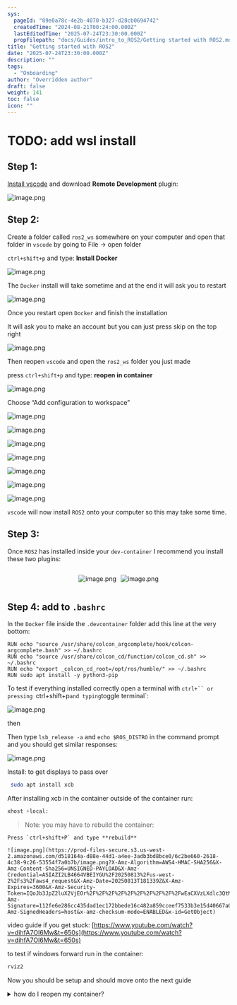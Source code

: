 ```yaml
---
sys:
  pageId: "89e0a78c-4e2b-4070-b327-d28cb0694742"
  createdTime: "2024-08-21T00:24:00.000Z"
  lastEditedTime: "2025-07-24T23:30:00.000Z"
  propFilepath: "docs/Guides/intro_to_ROS2/Getting started with ROS2.md"
title: "Getting started with ROS2"
date: "2025-07-24T23:30:00.000Z"
description: ""
tags:
  - "Onboarding"
author: "Overridden author"
draft: false
weight: 141
toc: false
icon: ""
---
```


# TODO: add wsl install

## Step 1:

[Install vscode](https://code.visualstudio.com/download) and download **Remote Development** plugin:

![image.png](https://prod-files-secure.s3.us-west-2.amazonaws.com/d518164a-d88e-44d1-a4ee-3adb3bd8bce0/efb52993-1881-4a40-b95e-6f020334f022/image.png?X-Amz-Algorithm=AWS4-HMAC-SHA256&X-Amz-Content-Sha256=UNSIGNED-PAYLOAD&X-Amz-Credential=ASIAZI2LB4665L2YUO5A%2F20250813%2Fus-west-2%2Fs3%2Faws4_request&X-Amz-Date=20250813T181333Z&X-Amz-Expires=3600&X-Amz-Security-Token=IQoJb3JpZ2luX2VjEOr%2F%2F%2F%2F%2F%2F%2F%2F%2F%2FwEaCXVzLXdlc3QtMiJGMEQCICVKGNc%2BV%2FAB6iRQgMyW26LrZPvelmYV99Q2BlcyqE6wAiBkL8JIzBTPV1kaCPZHGlplvpAtYagsEehZufSaRDfE%2Bir%2FAwgzEAAaDDYzNzQyMzE4MzgwNSIMsnhazxFfxUZuRfliKtwDjAdG20NsPme7tMjV9zVz14yNYLYBiVCbPgnayRg1ILqoVxdFoKHawdFVzSSUhBDfE05Yc5VUO8KJ4ThRql0BDdqFdmPS9QfosSM0Ldd2xzH%2BPL32HzK%2FjYTQIET%2BrpQlGwMiA8%2BrPWTo068gZzqsorN2KwduUpUGJzkC4eyyabhez0xeI%2FYTox7sLOsmxky2eS%2BP38tK3jQ4PyH8lL2bkNp3G%2B5nibsYA2xeE4TUg8Qz6YGpHA%2FIs4t2%2FC2aSVyBrkW2V4tgMUsqOrD2KRmO3tim3w%2BZexIEsmCqawb0BnCwcMwOV3HiFycGoNutdbFItcg1CqeG7sH5u2JrSdol8Kb47C18m87fBBpcd7k8K5S4UGDUc%2BCMkBTuWV3V1YsRfofCGwYBkCJjFjeg5a7xfEZinBglHqtcmavAOTF%2FbsgBPU7%2FuXkMg5eEC3ULkpTHrCylR%2BX6JWREZ%2BN5fBsxsacD309%2Fgqr%2FIaxKv3uxxYubQzA5fxrlCMQrbbX%2By4uyHiMFB0zh31DNWNsMDGrAFNWrys3NLBGF6Sl7yr6nYxysbhm7dv97Ie8U83URi0q1WQtLcMCI5yu%2BCGeVf%2BcTcBlDNPiZSxoHcRWsRiuy5QX6OI3MpIA8ZcNG6bQwzqDzxAY6pgHOVa2w3im8ahZMPFN5jkZWgNoVs6Cfo8O5NTbpF47hlgrhcFy3FJscOosbITPSMo%2BBYzxWA4wOHGY0RIY4zF2bm%2F%2FA3vR%2BU00rByK2Ru7rw%2F8OOMBn3U9RHm9oufiIsu7R0pVBET0xEk3ZrrlrPepDUq%2BZ5CMAcmqj4kuhTnt8m9GHwTz9mkJ4IenIbj7UXPH4UaaHP%2FgU5EhbFycLMej4Y1QHUsHl&X-Amz-Signature=164790fadcd83b3a02875dad11d1f6e24c5d3eec2c543b3c986ea3ce587117a8&X-Amz-SignedHeaders=host&x-amz-checksum-mode=ENABLED&x-id=GetObject)

## Step 2:

Create a folder called `ros2_ws` somewhere on your computer and open that folder in `vscode` by going to File → open folder 

`ctrl+shift+p` and type: **Install Docker**

![image.png](https://prod-files-secure.s3.us-west-2.amazonaws.com/d518164a-d88e-44d1-a4ee-3adb3bd8bce0/2269dc0e-1cd5-47ff-bceb-c04ad9b2eab0/image.png?X-Amz-Algorithm=AWS4-HMAC-SHA256&X-Amz-Content-Sha256=UNSIGNED-PAYLOAD&X-Amz-Credential=ASIAZI2LB4665L2YUO5A%2F20250813%2Fus-west-2%2Fs3%2Faws4_request&X-Amz-Date=20250813T181333Z&X-Amz-Expires=3600&X-Amz-Security-Token=IQoJb3JpZ2luX2VjEOr%2F%2F%2F%2F%2F%2F%2F%2F%2F%2FwEaCXVzLXdlc3QtMiJGMEQCICVKGNc%2BV%2FAB6iRQgMyW26LrZPvelmYV99Q2BlcyqE6wAiBkL8JIzBTPV1kaCPZHGlplvpAtYagsEehZufSaRDfE%2Bir%2FAwgzEAAaDDYzNzQyMzE4MzgwNSIMsnhazxFfxUZuRfliKtwDjAdG20NsPme7tMjV9zVz14yNYLYBiVCbPgnayRg1ILqoVxdFoKHawdFVzSSUhBDfE05Yc5VUO8KJ4ThRql0BDdqFdmPS9QfosSM0Ldd2xzH%2BPL32HzK%2FjYTQIET%2BrpQlGwMiA8%2BrPWTo068gZzqsorN2KwduUpUGJzkC4eyyabhez0xeI%2FYTox7sLOsmxky2eS%2BP38tK3jQ4PyH8lL2bkNp3G%2B5nibsYA2xeE4TUg8Qz6YGpHA%2FIs4t2%2FC2aSVyBrkW2V4tgMUsqOrD2KRmO3tim3w%2BZexIEsmCqawb0BnCwcMwOV3HiFycGoNutdbFItcg1CqeG7sH5u2JrSdol8Kb47C18m87fBBpcd7k8K5S4UGDUc%2BCMkBTuWV3V1YsRfofCGwYBkCJjFjeg5a7xfEZinBglHqtcmavAOTF%2FbsgBPU7%2FuXkMg5eEC3ULkpTHrCylR%2BX6JWREZ%2BN5fBsxsacD309%2Fgqr%2FIaxKv3uxxYubQzA5fxrlCMQrbbX%2By4uyHiMFB0zh31DNWNsMDGrAFNWrys3NLBGF6Sl7yr6nYxysbhm7dv97Ie8U83URi0q1WQtLcMCI5yu%2BCGeVf%2BcTcBlDNPiZSxoHcRWsRiuy5QX6OI3MpIA8ZcNG6bQwzqDzxAY6pgHOVa2w3im8ahZMPFN5jkZWgNoVs6Cfo8O5NTbpF47hlgrhcFy3FJscOosbITPSMo%2BBYzxWA4wOHGY0RIY4zF2bm%2F%2FA3vR%2BU00rByK2Ru7rw%2F8OOMBn3U9RHm9oufiIsu7R0pVBET0xEk3ZrrlrPepDUq%2BZ5CMAcmqj4kuhTnt8m9GHwTz9mkJ4IenIbj7UXPH4UaaHP%2FgU5EhbFycLMej4Y1QHUsHl&X-Amz-Signature=b309e86a35ef9737ac888155fd40d7805eea9da75b130941d5977a6f4fa0bdee&X-Amz-SignedHeaders=host&x-amz-checksum-mode=ENABLED&x-id=GetObject)

The `Docker` install will take sometime and at the end it will ask you to restart

![image.png](https://prod-files-secure.s3.us-west-2.amazonaws.com/d518164a-d88e-44d1-a4ee-3adb3bd8bce0/ed233f78-be33-4b1f-b89c-9c346c0e961e/image.png?X-Amz-Algorithm=AWS4-HMAC-SHA256&X-Amz-Content-Sha256=UNSIGNED-PAYLOAD&X-Amz-Credential=ASIAZI2LB4665L2YUO5A%2F20250813%2Fus-west-2%2Fs3%2Faws4_request&X-Amz-Date=20250813T181333Z&X-Amz-Expires=3600&X-Amz-Security-Token=IQoJb3JpZ2luX2VjEOr%2F%2F%2F%2F%2F%2F%2F%2F%2F%2FwEaCXVzLXdlc3QtMiJGMEQCICVKGNc%2BV%2FAB6iRQgMyW26LrZPvelmYV99Q2BlcyqE6wAiBkL8JIzBTPV1kaCPZHGlplvpAtYagsEehZufSaRDfE%2Bir%2FAwgzEAAaDDYzNzQyMzE4MzgwNSIMsnhazxFfxUZuRfliKtwDjAdG20NsPme7tMjV9zVz14yNYLYBiVCbPgnayRg1ILqoVxdFoKHawdFVzSSUhBDfE05Yc5VUO8KJ4ThRql0BDdqFdmPS9QfosSM0Ldd2xzH%2BPL32HzK%2FjYTQIET%2BrpQlGwMiA8%2BrPWTo068gZzqsorN2KwduUpUGJzkC4eyyabhez0xeI%2FYTox7sLOsmxky2eS%2BP38tK3jQ4PyH8lL2bkNp3G%2B5nibsYA2xeE4TUg8Qz6YGpHA%2FIs4t2%2FC2aSVyBrkW2V4tgMUsqOrD2KRmO3tim3w%2BZexIEsmCqawb0BnCwcMwOV3HiFycGoNutdbFItcg1CqeG7sH5u2JrSdol8Kb47C18m87fBBpcd7k8K5S4UGDUc%2BCMkBTuWV3V1YsRfofCGwYBkCJjFjeg5a7xfEZinBglHqtcmavAOTF%2FbsgBPU7%2FuXkMg5eEC3ULkpTHrCylR%2BX6JWREZ%2BN5fBsxsacD309%2Fgqr%2FIaxKv3uxxYubQzA5fxrlCMQrbbX%2By4uyHiMFB0zh31DNWNsMDGrAFNWrys3NLBGF6Sl7yr6nYxysbhm7dv97Ie8U83URi0q1WQtLcMCI5yu%2BCGeVf%2BcTcBlDNPiZSxoHcRWsRiuy5QX6OI3MpIA8ZcNG6bQwzqDzxAY6pgHOVa2w3im8ahZMPFN5jkZWgNoVs6Cfo8O5NTbpF47hlgrhcFy3FJscOosbITPSMo%2BBYzxWA4wOHGY0RIY4zF2bm%2F%2FA3vR%2BU00rByK2Ru7rw%2F8OOMBn3U9RHm9oufiIsu7R0pVBET0xEk3ZrrlrPepDUq%2BZ5CMAcmqj4kuhTnt8m9GHwTz9mkJ4IenIbj7UXPH4UaaHP%2FgU5EhbFycLMej4Y1QHUsHl&X-Amz-Signature=393f8b6ff770a6f6d05649a238e07a1481c09dbbf03165ea6d9865bcd0ffeace&X-Amz-SignedHeaders=host&x-amz-checksum-mode=ENABLED&x-id=GetObject)

Once you restart open `Docker` and finish the installation

It will ask you to make an account but you can just press skip on the top right

![image.png](https://prod-files-secure.s3.us-west-2.amazonaws.com/d518164a-d88e-44d1-a4ee-3adb3bd8bce0/21010ad9-1659-4fd9-9f59-9932a09b2a3d/image.png?X-Amz-Algorithm=AWS4-HMAC-SHA256&X-Amz-Content-Sha256=UNSIGNED-PAYLOAD&X-Amz-Credential=ASIAZI2LB4665L2YUO5A%2F20250813%2Fus-west-2%2Fs3%2Faws4_request&X-Amz-Date=20250813T181333Z&X-Amz-Expires=3600&X-Amz-Security-Token=IQoJb3JpZ2luX2VjEOr%2F%2F%2F%2F%2F%2F%2F%2F%2F%2FwEaCXVzLXdlc3QtMiJGMEQCICVKGNc%2BV%2FAB6iRQgMyW26LrZPvelmYV99Q2BlcyqE6wAiBkL8JIzBTPV1kaCPZHGlplvpAtYagsEehZufSaRDfE%2Bir%2FAwgzEAAaDDYzNzQyMzE4MzgwNSIMsnhazxFfxUZuRfliKtwDjAdG20NsPme7tMjV9zVz14yNYLYBiVCbPgnayRg1ILqoVxdFoKHawdFVzSSUhBDfE05Yc5VUO8KJ4ThRql0BDdqFdmPS9QfosSM0Ldd2xzH%2BPL32HzK%2FjYTQIET%2BrpQlGwMiA8%2BrPWTo068gZzqsorN2KwduUpUGJzkC4eyyabhez0xeI%2FYTox7sLOsmxky2eS%2BP38tK3jQ4PyH8lL2bkNp3G%2B5nibsYA2xeE4TUg8Qz6YGpHA%2FIs4t2%2FC2aSVyBrkW2V4tgMUsqOrD2KRmO3tim3w%2BZexIEsmCqawb0BnCwcMwOV3HiFycGoNutdbFItcg1CqeG7sH5u2JrSdol8Kb47C18m87fBBpcd7k8K5S4UGDUc%2BCMkBTuWV3V1YsRfofCGwYBkCJjFjeg5a7xfEZinBglHqtcmavAOTF%2FbsgBPU7%2FuXkMg5eEC3ULkpTHrCylR%2BX6JWREZ%2BN5fBsxsacD309%2Fgqr%2FIaxKv3uxxYubQzA5fxrlCMQrbbX%2By4uyHiMFB0zh31DNWNsMDGrAFNWrys3NLBGF6Sl7yr6nYxysbhm7dv97Ie8U83URi0q1WQtLcMCI5yu%2BCGeVf%2BcTcBlDNPiZSxoHcRWsRiuy5QX6OI3MpIA8ZcNG6bQwzqDzxAY6pgHOVa2w3im8ahZMPFN5jkZWgNoVs6Cfo8O5NTbpF47hlgrhcFy3FJscOosbITPSMo%2BBYzxWA4wOHGY0RIY4zF2bm%2F%2FA3vR%2BU00rByK2Ru7rw%2F8OOMBn3U9RHm9oufiIsu7R0pVBET0xEk3ZrrlrPepDUq%2BZ5CMAcmqj4kuhTnt8m9GHwTz9mkJ4IenIbj7UXPH4UaaHP%2FgU5EhbFycLMej4Y1QHUsHl&X-Amz-Signature=150f10a68c3e98d7ee38784d79cd6dbfda70c7e7f5d0933343395968e7ac51dc&X-Amz-SignedHeaders=host&x-amz-checksum-mode=ENABLED&x-id=GetObject)

Then reopen `vscode` and open the `ros2_ws` folder you just made

press `ctrl+shift+p` and type: **reopen in container**

![image.png](https://prod-files-secure.s3.us-west-2.amazonaws.com/d518164a-d88e-44d1-a4ee-3adb3bd8bce0/4e93b8c2-41ad-488c-8095-c74205196118/image.png?X-Amz-Algorithm=AWS4-HMAC-SHA256&X-Amz-Content-Sha256=UNSIGNED-PAYLOAD&X-Amz-Credential=ASIAZI2LB4665L2YUO5A%2F20250813%2Fus-west-2%2Fs3%2Faws4_request&X-Amz-Date=20250813T181333Z&X-Amz-Expires=3600&X-Amz-Security-Token=IQoJb3JpZ2luX2VjEOr%2F%2F%2F%2F%2F%2F%2F%2F%2F%2FwEaCXVzLXdlc3QtMiJGMEQCICVKGNc%2BV%2FAB6iRQgMyW26LrZPvelmYV99Q2BlcyqE6wAiBkL8JIzBTPV1kaCPZHGlplvpAtYagsEehZufSaRDfE%2Bir%2FAwgzEAAaDDYzNzQyMzE4MzgwNSIMsnhazxFfxUZuRfliKtwDjAdG20NsPme7tMjV9zVz14yNYLYBiVCbPgnayRg1ILqoVxdFoKHawdFVzSSUhBDfE05Yc5VUO8KJ4ThRql0BDdqFdmPS9QfosSM0Ldd2xzH%2BPL32HzK%2FjYTQIET%2BrpQlGwMiA8%2BrPWTo068gZzqsorN2KwduUpUGJzkC4eyyabhez0xeI%2FYTox7sLOsmxky2eS%2BP38tK3jQ4PyH8lL2bkNp3G%2B5nibsYA2xeE4TUg8Qz6YGpHA%2FIs4t2%2FC2aSVyBrkW2V4tgMUsqOrD2KRmO3tim3w%2BZexIEsmCqawb0BnCwcMwOV3HiFycGoNutdbFItcg1CqeG7sH5u2JrSdol8Kb47C18m87fBBpcd7k8K5S4UGDUc%2BCMkBTuWV3V1YsRfofCGwYBkCJjFjeg5a7xfEZinBglHqtcmavAOTF%2FbsgBPU7%2FuXkMg5eEC3ULkpTHrCylR%2BX6JWREZ%2BN5fBsxsacD309%2Fgqr%2FIaxKv3uxxYubQzA5fxrlCMQrbbX%2By4uyHiMFB0zh31DNWNsMDGrAFNWrys3NLBGF6Sl7yr6nYxysbhm7dv97Ie8U83URi0q1WQtLcMCI5yu%2BCGeVf%2BcTcBlDNPiZSxoHcRWsRiuy5QX6OI3MpIA8ZcNG6bQwzqDzxAY6pgHOVa2w3im8ahZMPFN5jkZWgNoVs6Cfo8O5NTbpF47hlgrhcFy3FJscOosbITPSMo%2BBYzxWA4wOHGY0RIY4zF2bm%2F%2FA3vR%2BU00rByK2Ru7rw%2F8OOMBn3U9RHm9oufiIsu7R0pVBET0xEk3ZrrlrPepDUq%2BZ5CMAcmqj4kuhTnt8m9GHwTz9mkJ4IenIbj7UXPH4UaaHP%2FgU5EhbFycLMej4Y1QHUsHl&X-Amz-Signature=3d360f4f4c4889b9accdc760a8724e5cce19303697024939a9dd9e8727dd5821&X-Amz-SignedHeaders=host&x-amz-checksum-mode=ENABLED&x-id=GetObject)

Choose “Add configuration to workspace”

![image.png](https://prod-files-secure.s3.us-west-2.amazonaws.com/d518164a-d88e-44d1-a4ee-3adb3bd8bce0/9560b282-5060-4989-ba37-97e7b2c22476/image.png?X-Amz-Algorithm=AWS4-HMAC-SHA256&X-Amz-Content-Sha256=UNSIGNED-PAYLOAD&X-Amz-Credential=ASIAZI2LB4665L2YUO5A%2F20250813%2Fus-west-2%2Fs3%2Faws4_request&X-Amz-Date=20250813T181333Z&X-Amz-Expires=3600&X-Amz-Security-Token=IQoJb3JpZ2luX2VjEOr%2F%2F%2F%2F%2F%2F%2F%2F%2F%2FwEaCXVzLXdlc3QtMiJGMEQCICVKGNc%2BV%2FAB6iRQgMyW26LrZPvelmYV99Q2BlcyqE6wAiBkL8JIzBTPV1kaCPZHGlplvpAtYagsEehZufSaRDfE%2Bir%2FAwgzEAAaDDYzNzQyMzE4MzgwNSIMsnhazxFfxUZuRfliKtwDjAdG20NsPme7tMjV9zVz14yNYLYBiVCbPgnayRg1ILqoVxdFoKHawdFVzSSUhBDfE05Yc5VUO8KJ4ThRql0BDdqFdmPS9QfosSM0Ldd2xzH%2BPL32HzK%2FjYTQIET%2BrpQlGwMiA8%2BrPWTo068gZzqsorN2KwduUpUGJzkC4eyyabhez0xeI%2FYTox7sLOsmxky2eS%2BP38tK3jQ4PyH8lL2bkNp3G%2B5nibsYA2xeE4TUg8Qz6YGpHA%2FIs4t2%2FC2aSVyBrkW2V4tgMUsqOrD2KRmO3tim3w%2BZexIEsmCqawb0BnCwcMwOV3HiFycGoNutdbFItcg1CqeG7sH5u2JrSdol8Kb47C18m87fBBpcd7k8K5S4UGDUc%2BCMkBTuWV3V1YsRfofCGwYBkCJjFjeg5a7xfEZinBglHqtcmavAOTF%2FbsgBPU7%2FuXkMg5eEC3ULkpTHrCylR%2BX6JWREZ%2BN5fBsxsacD309%2Fgqr%2FIaxKv3uxxYubQzA5fxrlCMQrbbX%2By4uyHiMFB0zh31DNWNsMDGrAFNWrys3NLBGF6Sl7yr6nYxysbhm7dv97Ie8U83URi0q1WQtLcMCI5yu%2BCGeVf%2BcTcBlDNPiZSxoHcRWsRiuy5QX6OI3MpIA8ZcNG6bQwzqDzxAY6pgHOVa2w3im8ahZMPFN5jkZWgNoVs6Cfo8O5NTbpF47hlgrhcFy3FJscOosbITPSMo%2BBYzxWA4wOHGY0RIY4zF2bm%2F%2FA3vR%2BU00rByK2Ru7rw%2F8OOMBn3U9RHm9oufiIsu7R0pVBET0xEk3ZrrlrPepDUq%2BZ5CMAcmqj4kuhTnt8m9GHwTz9mkJ4IenIbj7UXPH4UaaHP%2FgU5EhbFycLMej4Y1QHUsHl&X-Amz-Signature=54e6f5f1747d14b5e2cd93b5a4df45b54b76e60ff408ebad2dd9985e8ab53989&X-Amz-SignedHeaders=host&x-amz-checksum-mode=ENABLED&x-id=GetObject)

![image.png](https://prod-files-secure.s3.us-west-2.amazonaws.com/d518164a-d88e-44d1-a4ee-3adb3bd8bce0/2ee63f81-886b-48e8-a553-dc6e5eac99e4/image.png?X-Amz-Algorithm=AWS4-HMAC-SHA256&X-Amz-Content-Sha256=UNSIGNED-PAYLOAD&X-Amz-Credential=ASIAZI2LB4665L2YUO5A%2F20250813%2Fus-west-2%2Fs3%2Faws4_request&X-Amz-Date=20250813T181333Z&X-Amz-Expires=3600&X-Amz-Security-Token=IQoJb3JpZ2luX2VjEOr%2F%2F%2F%2F%2F%2F%2F%2F%2F%2FwEaCXVzLXdlc3QtMiJGMEQCICVKGNc%2BV%2FAB6iRQgMyW26LrZPvelmYV99Q2BlcyqE6wAiBkL8JIzBTPV1kaCPZHGlplvpAtYagsEehZufSaRDfE%2Bir%2FAwgzEAAaDDYzNzQyMzE4MzgwNSIMsnhazxFfxUZuRfliKtwDjAdG20NsPme7tMjV9zVz14yNYLYBiVCbPgnayRg1ILqoVxdFoKHawdFVzSSUhBDfE05Yc5VUO8KJ4ThRql0BDdqFdmPS9QfosSM0Ldd2xzH%2BPL32HzK%2FjYTQIET%2BrpQlGwMiA8%2BrPWTo068gZzqsorN2KwduUpUGJzkC4eyyabhez0xeI%2FYTox7sLOsmxky2eS%2BP38tK3jQ4PyH8lL2bkNp3G%2B5nibsYA2xeE4TUg8Qz6YGpHA%2FIs4t2%2FC2aSVyBrkW2V4tgMUsqOrD2KRmO3tim3w%2BZexIEsmCqawb0BnCwcMwOV3HiFycGoNutdbFItcg1CqeG7sH5u2JrSdol8Kb47C18m87fBBpcd7k8K5S4UGDUc%2BCMkBTuWV3V1YsRfofCGwYBkCJjFjeg5a7xfEZinBglHqtcmavAOTF%2FbsgBPU7%2FuXkMg5eEC3ULkpTHrCylR%2BX6JWREZ%2BN5fBsxsacD309%2Fgqr%2FIaxKv3uxxYubQzA5fxrlCMQrbbX%2By4uyHiMFB0zh31DNWNsMDGrAFNWrys3NLBGF6Sl7yr6nYxysbhm7dv97Ie8U83URi0q1WQtLcMCI5yu%2BCGeVf%2BcTcBlDNPiZSxoHcRWsRiuy5QX6OI3MpIA8ZcNG6bQwzqDzxAY6pgHOVa2w3im8ahZMPFN5jkZWgNoVs6Cfo8O5NTbpF47hlgrhcFy3FJscOosbITPSMo%2BBYzxWA4wOHGY0RIY4zF2bm%2F%2FA3vR%2BU00rByK2Ru7rw%2F8OOMBn3U9RHm9oufiIsu7R0pVBET0xEk3ZrrlrPepDUq%2BZ5CMAcmqj4kuhTnt8m9GHwTz9mkJ4IenIbj7UXPH4UaaHP%2FgU5EhbFycLMej4Y1QHUsHl&X-Amz-Signature=d74c5480eaf7578657ffbda448efdad999b3c89b8cdf82c71f458f14edb27bda&X-Amz-SignedHeaders=host&x-amz-checksum-mode=ENABLED&x-id=GetObject)

![image.png](https://prod-files-secure.s3.us-west-2.amazonaws.com/d518164a-d88e-44d1-a4ee-3adb3bd8bce0/e0fd626c-c8b6-4b2c-95d1-fa4c26514504/image.png?X-Amz-Algorithm=AWS4-HMAC-SHA256&X-Amz-Content-Sha256=UNSIGNED-PAYLOAD&X-Amz-Credential=ASIAZI2LB4665L2YUO5A%2F20250813%2Fus-west-2%2Fs3%2Faws4_request&X-Amz-Date=20250813T181333Z&X-Amz-Expires=3600&X-Amz-Security-Token=IQoJb3JpZ2luX2VjEOr%2F%2F%2F%2F%2F%2F%2F%2F%2F%2FwEaCXVzLXdlc3QtMiJGMEQCICVKGNc%2BV%2FAB6iRQgMyW26LrZPvelmYV99Q2BlcyqE6wAiBkL8JIzBTPV1kaCPZHGlplvpAtYagsEehZufSaRDfE%2Bir%2FAwgzEAAaDDYzNzQyMzE4MzgwNSIMsnhazxFfxUZuRfliKtwDjAdG20NsPme7tMjV9zVz14yNYLYBiVCbPgnayRg1ILqoVxdFoKHawdFVzSSUhBDfE05Yc5VUO8KJ4ThRql0BDdqFdmPS9QfosSM0Ldd2xzH%2BPL32HzK%2FjYTQIET%2BrpQlGwMiA8%2BrPWTo068gZzqsorN2KwduUpUGJzkC4eyyabhez0xeI%2FYTox7sLOsmxky2eS%2BP38tK3jQ4PyH8lL2bkNp3G%2B5nibsYA2xeE4TUg8Qz6YGpHA%2FIs4t2%2FC2aSVyBrkW2V4tgMUsqOrD2KRmO3tim3w%2BZexIEsmCqawb0BnCwcMwOV3HiFycGoNutdbFItcg1CqeG7sH5u2JrSdol8Kb47C18m87fBBpcd7k8K5S4UGDUc%2BCMkBTuWV3V1YsRfofCGwYBkCJjFjeg5a7xfEZinBglHqtcmavAOTF%2FbsgBPU7%2FuXkMg5eEC3ULkpTHrCylR%2BX6JWREZ%2BN5fBsxsacD309%2Fgqr%2FIaxKv3uxxYubQzA5fxrlCMQrbbX%2By4uyHiMFB0zh31DNWNsMDGrAFNWrys3NLBGF6Sl7yr6nYxysbhm7dv97Ie8U83URi0q1WQtLcMCI5yu%2BCGeVf%2BcTcBlDNPiZSxoHcRWsRiuy5QX6OI3MpIA8ZcNG6bQwzqDzxAY6pgHOVa2w3im8ahZMPFN5jkZWgNoVs6Cfo8O5NTbpF47hlgrhcFy3FJscOosbITPSMo%2BBYzxWA4wOHGY0RIY4zF2bm%2F%2FA3vR%2BU00rByK2Ru7rw%2F8OOMBn3U9RHm9oufiIsu7R0pVBET0xEk3ZrrlrPepDUq%2BZ5CMAcmqj4kuhTnt8m9GHwTz9mkJ4IenIbj7UXPH4UaaHP%2FgU5EhbFycLMej4Y1QHUsHl&X-Amz-Signature=097ce28d6d557407779902d1791b4feea25756ab5ec99610d9d8188908ddb0b9&X-Amz-SignedHeaders=host&x-amz-checksum-mode=ENABLED&x-id=GetObject)

![image.png](https://prod-files-secure.s3.us-west-2.amazonaws.com/d518164a-d88e-44d1-a4ee-3adb3bd8bce0/a2e13f50-d2ab-4719-a4c2-7ced634bfc9d/image.png?X-Amz-Algorithm=AWS4-HMAC-SHA256&X-Amz-Content-Sha256=UNSIGNED-PAYLOAD&X-Amz-Credential=ASIAZI2LB4665L2YUO5A%2F20250813%2Fus-west-2%2Fs3%2Faws4_request&X-Amz-Date=20250813T181333Z&X-Amz-Expires=3600&X-Amz-Security-Token=IQoJb3JpZ2luX2VjEOr%2F%2F%2F%2F%2F%2F%2F%2F%2F%2FwEaCXVzLXdlc3QtMiJGMEQCICVKGNc%2BV%2FAB6iRQgMyW26LrZPvelmYV99Q2BlcyqE6wAiBkL8JIzBTPV1kaCPZHGlplvpAtYagsEehZufSaRDfE%2Bir%2FAwgzEAAaDDYzNzQyMzE4MzgwNSIMsnhazxFfxUZuRfliKtwDjAdG20NsPme7tMjV9zVz14yNYLYBiVCbPgnayRg1ILqoVxdFoKHawdFVzSSUhBDfE05Yc5VUO8KJ4ThRql0BDdqFdmPS9QfosSM0Ldd2xzH%2BPL32HzK%2FjYTQIET%2BrpQlGwMiA8%2BrPWTo068gZzqsorN2KwduUpUGJzkC4eyyabhez0xeI%2FYTox7sLOsmxky2eS%2BP38tK3jQ4PyH8lL2bkNp3G%2B5nibsYA2xeE4TUg8Qz6YGpHA%2FIs4t2%2FC2aSVyBrkW2V4tgMUsqOrD2KRmO3tim3w%2BZexIEsmCqawb0BnCwcMwOV3HiFycGoNutdbFItcg1CqeG7sH5u2JrSdol8Kb47C18m87fBBpcd7k8K5S4UGDUc%2BCMkBTuWV3V1YsRfofCGwYBkCJjFjeg5a7xfEZinBglHqtcmavAOTF%2FbsgBPU7%2FuXkMg5eEC3ULkpTHrCylR%2BX6JWREZ%2BN5fBsxsacD309%2Fgqr%2FIaxKv3uxxYubQzA5fxrlCMQrbbX%2By4uyHiMFB0zh31DNWNsMDGrAFNWrys3NLBGF6Sl7yr6nYxysbhm7dv97Ie8U83URi0q1WQtLcMCI5yu%2BCGeVf%2BcTcBlDNPiZSxoHcRWsRiuy5QX6OI3MpIA8ZcNG6bQwzqDzxAY6pgHOVa2w3im8ahZMPFN5jkZWgNoVs6Cfo8O5NTbpF47hlgrhcFy3FJscOosbITPSMo%2BBYzxWA4wOHGY0RIY4zF2bm%2F%2FA3vR%2BU00rByK2Ru7rw%2F8OOMBn3U9RHm9oufiIsu7R0pVBET0xEk3ZrrlrPepDUq%2BZ5CMAcmqj4kuhTnt8m9GHwTz9mkJ4IenIbj7UXPH4UaaHP%2FgU5EhbFycLMej4Y1QHUsHl&X-Amz-Signature=c430d2b21e1edd294245d5e80eef8e3b379aa107b85f98c2a2f08fc6e365bbb6&X-Amz-SignedHeaders=host&x-amz-checksum-mode=ENABLED&x-id=GetObject)

![image.png](https://prod-files-secure.s3.us-west-2.amazonaws.com/d518164a-d88e-44d1-a4ee-3adb3bd8bce0/6cc478ad-aaba-4bf7-9fcc-403277ab896c/image.png?X-Amz-Algorithm=AWS4-HMAC-SHA256&X-Amz-Content-Sha256=UNSIGNED-PAYLOAD&X-Amz-Credential=ASIAZI2LB4665L2YUO5A%2F20250813%2Fus-west-2%2Fs3%2Faws4_request&X-Amz-Date=20250813T181333Z&X-Amz-Expires=3600&X-Amz-Security-Token=IQoJb3JpZ2luX2VjEOr%2F%2F%2F%2F%2F%2F%2F%2F%2F%2FwEaCXVzLXdlc3QtMiJGMEQCICVKGNc%2BV%2FAB6iRQgMyW26LrZPvelmYV99Q2BlcyqE6wAiBkL8JIzBTPV1kaCPZHGlplvpAtYagsEehZufSaRDfE%2Bir%2FAwgzEAAaDDYzNzQyMzE4MzgwNSIMsnhazxFfxUZuRfliKtwDjAdG20NsPme7tMjV9zVz14yNYLYBiVCbPgnayRg1ILqoVxdFoKHawdFVzSSUhBDfE05Yc5VUO8KJ4ThRql0BDdqFdmPS9QfosSM0Ldd2xzH%2BPL32HzK%2FjYTQIET%2BrpQlGwMiA8%2BrPWTo068gZzqsorN2KwduUpUGJzkC4eyyabhez0xeI%2FYTox7sLOsmxky2eS%2BP38tK3jQ4PyH8lL2bkNp3G%2B5nibsYA2xeE4TUg8Qz6YGpHA%2FIs4t2%2FC2aSVyBrkW2V4tgMUsqOrD2KRmO3tim3w%2BZexIEsmCqawb0BnCwcMwOV3HiFycGoNutdbFItcg1CqeG7sH5u2JrSdol8Kb47C18m87fBBpcd7k8K5S4UGDUc%2BCMkBTuWV3V1YsRfofCGwYBkCJjFjeg5a7xfEZinBglHqtcmavAOTF%2FbsgBPU7%2FuXkMg5eEC3ULkpTHrCylR%2BX6JWREZ%2BN5fBsxsacD309%2Fgqr%2FIaxKv3uxxYubQzA5fxrlCMQrbbX%2By4uyHiMFB0zh31DNWNsMDGrAFNWrys3NLBGF6Sl7yr6nYxysbhm7dv97Ie8U83URi0q1WQtLcMCI5yu%2BCGeVf%2BcTcBlDNPiZSxoHcRWsRiuy5QX6OI3MpIA8ZcNG6bQwzqDzxAY6pgHOVa2w3im8ahZMPFN5jkZWgNoVs6Cfo8O5NTbpF47hlgrhcFy3FJscOosbITPSMo%2BBYzxWA4wOHGY0RIY4zF2bm%2F%2FA3vR%2BU00rByK2Ru7rw%2F8OOMBn3U9RHm9oufiIsu7R0pVBET0xEk3ZrrlrPepDUq%2BZ5CMAcmqj4kuhTnt8m9GHwTz9mkJ4IenIbj7UXPH4UaaHP%2FgU5EhbFycLMej4Y1QHUsHl&X-Amz-Signature=4091b7b4608f0f52378f197b7c2a5696f591e4c834ea0f15bdc0a49fb445b6d8&X-Amz-SignedHeaders=host&x-amz-checksum-mode=ENABLED&x-id=GetObject)

![image.png](https://prod-files-secure.s3.us-west-2.amazonaws.com/d518164a-d88e-44d1-a4ee-3adb3bd8bce0/53255b28-f75e-430f-b9e3-c0ac8577e42b/image.png?X-Amz-Algorithm=AWS4-HMAC-SHA256&X-Amz-Content-Sha256=UNSIGNED-PAYLOAD&X-Amz-Credential=ASIAZI2LB4665L2YUO5A%2F20250813%2Fus-west-2%2Fs3%2Faws4_request&X-Amz-Date=20250813T181333Z&X-Amz-Expires=3600&X-Amz-Security-Token=IQoJb3JpZ2luX2VjEOr%2F%2F%2F%2F%2F%2F%2F%2F%2F%2FwEaCXVzLXdlc3QtMiJGMEQCICVKGNc%2BV%2FAB6iRQgMyW26LrZPvelmYV99Q2BlcyqE6wAiBkL8JIzBTPV1kaCPZHGlplvpAtYagsEehZufSaRDfE%2Bir%2FAwgzEAAaDDYzNzQyMzE4MzgwNSIMsnhazxFfxUZuRfliKtwDjAdG20NsPme7tMjV9zVz14yNYLYBiVCbPgnayRg1ILqoVxdFoKHawdFVzSSUhBDfE05Yc5VUO8KJ4ThRql0BDdqFdmPS9QfosSM0Ldd2xzH%2BPL32HzK%2FjYTQIET%2BrpQlGwMiA8%2BrPWTo068gZzqsorN2KwduUpUGJzkC4eyyabhez0xeI%2FYTox7sLOsmxky2eS%2BP38tK3jQ4PyH8lL2bkNp3G%2B5nibsYA2xeE4TUg8Qz6YGpHA%2FIs4t2%2FC2aSVyBrkW2V4tgMUsqOrD2KRmO3tim3w%2BZexIEsmCqawb0BnCwcMwOV3HiFycGoNutdbFItcg1CqeG7sH5u2JrSdol8Kb47C18m87fBBpcd7k8K5S4UGDUc%2BCMkBTuWV3V1YsRfofCGwYBkCJjFjeg5a7xfEZinBglHqtcmavAOTF%2FbsgBPU7%2FuXkMg5eEC3ULkpTHrCylR%2BX6JWREZ%2BN5fBsxsacD309%2Fgqr%2FIaxKv3uxxYubQzA5fxrlCMQrbbX%2By4uyHiMFB0zh31DNWNsMDGrAFNWrys3NLBGF6Sl7yr6nYxysbhm7dv97Ie8U83URi0q1WQtLcMCI5yu%2BCGeVf%2BcTcBlDNPiZSxoHcRWsRiuy5QX6OI3MpIA8ZcNG6bQwzqDzxAY6pgHOVa2w3im8ahZMPFN5jkZWgNoVs6Cfo8O5NTbpF47hlgrhcFy3FJscOosbITPSMo%2BBYzxWA4wOHGY0RIY4zF2bm%2F%2FA3vR%2BU00rByK2Ru7rw%2F8OOMBn3U9RHm9oufiIsu7R0pVBET0xEk3ZrrlrPepDUq%2BZ5CMAcmqj4kuhTnt8m9GHwTz9mkJ4IenIbj7UXPH4UaaHP%2FgU5EhbFycLMej4Y1QHUsHl&X-Amz-Signature=01ea6ab28dabb7ed8524c4f4d7ad54fd33f18d04995d76b19ceafac74d0b0382&X-Amz-SignedHeaders=host&x-amz-checksum-mode=ENABLED&x-id=GetObject)

![image.png](https://prod-files-secure.s3.us-west-2.amazonaws.com/d518164a-d88e-44d1-a4ee-3adb3bd8bce0/7c562767-5af9-4ffb-97d1-327bcdf4ee00/image.png?X-Amz-Algorithm=AWS4-HMAC-SHA256&X-Amz-Content-Sha256=UNSIGNED-PAYLOAD&X-Amz-Credential=ASIAZI2LB4665L2YUO5A%2F20250813%2Fus-west-2%2Fs3%2Faws4_request&X-Amz-Date=20250813T181333Z&X-Amz-Expires=3600&X-Amz-Security-Token=IQoJb3JpZ2luX2VjEOr%2F%2F%2F%2F%2F%2F%2F%2F%2F%2FwEaCXVzLXdlc3QtMiJGMEQCICVKGNc%2BV%2FAB6iRQgMyW26LrZPvelmYV99Q2BlcyqE6wAiBkL8JIzBTPV1kaCPZHGlplvpAtYagsEehZufSaRDfE%2Bir%2FAwgzEAAaDDYzNzQyMzE4MzgwNSIMsnhazxFfxUZuRfliKtwDjAdG20NsPme7tMjV9zVz14yNYLYBiVCbPgnayRg1ILqoVxdFoKHawdFVzSSUhBDfE05Yc5VUO8KJ4ThRql0BDdqFdmPS9QfosSM0Ldd2xzH%2BPL32HzK%2FjYTQIET%2BrpQlGwMiA8%2BrPWTo068gZzqsorN2KwduUpUGJzkC4eyyabhez0xeI%2FYTox7sLOsmxky2eS%2BP38tK3jQ4PyH8lL2bkNp3G%2B5nibsYA2xeE4TUg8Qz6YGpHA%2FIs4t2%2FC2aSVyBrkW2V4tgMUsqOrD2KRmO3tim3w%2BZexIEsmCqawb0BnCwcMwOV3HiFycGoNutdbFItcg1CqeG7sH5u2JrSdol8Kb47C18m87fBBpcd7k8K5S4UGDUc%2BCMkBTuWV3V1YsRfofCGwYBkCJjFjeg5a7xfEZinBglHqtcmavAOTF%2FbsgBPU7%2FuXkMg5eEC3ULkpTHrCylR%2BX6JWREZ%2BN5fBsxsacD309%2Fgqr%2FIaxKv3uxxYubQzA5fxrlCMQrbbX%2By4uyHiMFB0zh31DNWNsMDGrAFNWrys3NLBGF6Sl7yr6nYxysbhm7dv97Ie8U83URi0q1WQtLcMCI5yu%2BCGeVf%2BcTcBlDNPiZSxoHcRWsRiuy5QX6OI3MpIA8ZcNG6bQwzqDzxAY6pgHOVa2w3im8ahZMPFN5jkZWgNoVs6Cfo8O5NTbpF47hlgrhcFy3FJscOosbITPSMo%2BBYzxWA4wOHGY0RIY4zF2bm%2F%2FA3vR%2BU00rByK2Ru7rw%2F8OOMBn3U9RHm9oufiIsu7R0pVBET0xEk3ZrrlrPepDUq%2BZ5CMAcmqj4kuhTnt8m9GHwTz9mkJ4IenIbj7UXPH4UaaHP%2FgU5EhbFycLMej4Y1QHUsHl&X-Amz-Signature=a1fd939b5448841d843d40f3fc40966f089647423a753812579dbef52b423453&X-Amz-SignedHeaders=host&x-amz-checksum-mode=ENABLED&x-id=GetObject)

`vscode` will now install `ROS2` onto your computer so this may take some time.

## Step 3:

Once `ROS2` has installed inside your `dev-container` I recommend you install these two plugins:

<div style="display: flex;flex-direction: row; column-gap:10px; max-width: 630px;justify-content: center;">
<div>

![image.png](https://prod-files-secure.s3.us-west-2.amazonaws.com/d518164a-d88e-44d1-a4ee-3adb3bd8bce0/3fc3d550-5a54-4ba1-ba6b-faa01cdb7369/image.png?X-Amz-Algorithm=AWS4-HMAC-SHA256&X-Amz-Content-Sha256=UNSIGNED-PAYLOAD&X-Amz-Credential=ASIAZI2LB466WQU7ARW2%2F20250813%2Fus-west-2%2Fs3%2Faws4_request&X-Amz-Date=20250813T181338Z&X-Amz-Expires=3600&X-Amz-Security-Token=IQoJb3JpZ2luX2VjEOr%2F%2F%2F%2F%2F%2F%2F%2F%2F%2FwEaCXVzLXdlc3QtMiJHMEUCIHxzDR%2FQE0AJxSSsstjSxp0rvuEFsfm8xsALhCgrgpAtAiEAwoeO4Eve7MP9OUuF4IT32Y6mTFV%2BYr0%2BQ%2F2r3voPi0Qq%2FwMIMxAAGgw2Mzc0MjMxODM4MDUiDBY4KUlxvU5GHGF1syrcAw5vZwTN%2B57CtCYXg%2FqLkDwLIhKoeXjRwTjKWiCMVZYEFdtNKTSfl1eE3xadA3RLG1GFFh4rBG%2FnMWyyUDQbnJIf9QCn4wcDkG9DeqbRovrI0G%2FOC%2Fgc%2BADLjj5RpnfpBTtvVmK3dlT8UyIlpeKxY2SSceOj9u7T5zDPr2jBjpKdzkTtQw7%2BllDRK6UZUHCfRtSUA436pe7kCshTwgblJCTofGMrQ%2FYRihQqt4zQwZeWoKc8mz0cxOt%2BzzNGx1mbQb%2FW624EcJTZsSDpKSlfONWjRA50yJ0cwHIBjSeN7VR9zZhSWmEC0tZ7YnCMhjTeGL8NZJhQGE2daXOrBDz2rL%2Bpw80lhDBjdWaSKcqrS1pDtr80qEnQ%2F38zLjDI6k001POtsAsWjRrW%2FZshKww2pbypv5b1RXEF74IOzti0tkSCe28uHR8SeXi38Vb6HuYoRQLJgEhaHmxU5eYO2Z6VHqDj%2BvnE6nJC9KVNqwLFZQwrf03LRWWA5jH9Ec8Z2lSnP1IWkVbBXiQwOugVwJQ0g1BinqKBLfFtyueMLh6MQLzwLK7Khenxg9W5iorS%2BJtqDKCMurLvgGKk1aSwOcVH80R0sIJP8tb9ERaujyjunuwUd9SzNAib8mFoztNIMKSg88QGOqUB5VmYYPkA%2FWbn6cquaAlF2rbblXLeXXw2ai9lX7nHb2Q%2Bt6S7saJzK4n4%2BisO5jdSpT29tkDwOh2K14DkGTmLy3%2BOSDuZ43Dl6fUfRJc%2FdrXBGhwAUFEyLTzbgpt9t4E%2FgtcYBOlRJiOwH4E%2F2ca9KiBZKxW1GR%2Bn3jk71mcvYkzyzrTnZbG1Vn96jQxxEzLXWfikVx02QuUVYi%2FD4VOaFEXuAgmR&X-Amz-Signature=04a127ab7d5ac79a055a25fe6ed9a71fe4d55ab863f2025805b6d4f88d3376f6&X-Amz-SignedHeaders=host&x-amz-checksum-mode=ENABLED&x-id=GetObject)

</div>
<div>

![image.png](https://prod-files-secure.s3.us-west-2.amazonaws.com/d518164a-d88e-44d1-a4ee-3adb3bd8bce0/d994cc66-13c2-4093-a5a3-f84cf4601a82/image.png?X-Amz-Algorithm=AWS4-HMAC-SHA256&X-Amz-Content-Sha256=UNSIGNED-PAYLOAD&X-Amz-Credential=ASIAZI2LB46672JP6AGD%2F20250813%2Fus-west-2%2Fs3%2Faws4_request&X-Amz-Date=20250813T181339Z&X-Amz-Expires=3600&X-Amz-Security-Token=IQoJb3JpZ2luX2VjEOr%2F%2F%2F%2F%2F%2F%2F%2F%2F%2FwEaCXVzLXdlc3QtMiJHMEUCIEeFqi1l0uybI8qTrAa3lquZpP5qGx8trQADyhkFMeLPAiEAhjngBjheoloyiCTgb4xDt6xr0sxyvZa4rRPB9jZMF6Iq%2FwMIMxAAGgw2Mzc0MjMxODM4MDUiDC5%2BBqj5rVVfeZ%2BzWircAxwM0XKsdLYJ41p9QKR9itcKrqpdpOspByy8XvTiFzn%2BC8k%2B4xpUFcXk28d1LRbFw16BfVqELw1b5XekAC19LaZ8LlcSnHrwXwDqAnTytnM5yOhQz%2BsQE2Sl2Nn8X5bQacY38Oc0aTGs5mQcTLZ9Ujs1uM2zuDVkAAB5mx6XBs3DHm4WGgjGlSJceCiAHk8sccUyLUVXk%2FA85CpEJ0CSjwvw0Yrpm03KH12X1ZhqVNPUIs6eq2tWShd%2BkLODs7Dw2o8H6jbxapfTXfh8fgdXrjnni5MVWOB4hi2d4BSOjP6avmIiyaPhdHxyTT6bYIZHAnccUQf3IT02n2msBxHVVpOYLaGZsQosJ1ixHoZXPLk2DFuXgEmlTczlIbT8T4nTkU%2FLcMQ2NTAZcus192p3hW5%2B5PZbyq%2BIP1IcWVJPtvSgZfBA2%2F3QEWqQ2hOxzPsUS6hrh7YYZT%2FqGgGV1cLKMzYUTiJjOg3d9YBd0ovbFZkouJfQu48ExXk7TaL7guoufCVGvoghQcEeUxRHTWGbnz0cT93rqo6VLrmYVXT1jnKQ%2FHSwALiham71nsMgxdk8lg6YrZfxsYkZqETX3DLdrdQwqwnI1EFlPjfE5uQabHLwwhBj2vZsOtA0P63gMNuf88QGOqUBLcsvjNf2oH%2Fi8%2FVfj74wAWe3yhGWYPuGg4HV0DtJ3dq3NCzBgYX%2FPOhnEikQf5e6q3EcpuYlE3slSViSftJemcL%2BwZxzcxiHswW1sAQYo6LL209k0FzCi3QyfN1Wcedqeb9ehVTzNgPVjs1qL1M5GQOFO6WO3a24BVwUmE0NpUPL36bYNvHMtXO10pWUOljo9ZKtVRrnwPvDnUt3S8FsWzVYP7c0&X-Amz-Signature=338f10b31231129ac5a99406ef0b74aa2b998b83542c0639b0f8234bf1e51823&X-Amz-SignedHeaders=host&x-amz-checksum-mode=ENABLED&x-id=GetObject)

</div>
</div>

## Step 4: add to `.bashrc`

In the `Docker` file inside the `.devcontainer` folder add this line at the very bottom: 

```docker
RUN echo "source /usr/share/colcon_argcomplete/hook/colcon-argcomplete.bash" >> ~/.bashrc
RUN echo "source /usr/share/colcon_cd/function/colcon_cd.sh" >> ~/.bashrc
RUN echo "export _colcon_cd_root=/opt/ros/humble/" >> ~/.bashrc
RUN sudo apt install -y python3-pip 
```

To test if everything installed correctly open a terminal with `ctrl+`` or pressing `ctrl+shift+p` and typing `toggle terminal`:

![image.png](https://prod-files-secure.s3.us-west-2.amazonaws.com/d518164a-d88e-44d1-a4ee-3adb3bd8bce0/6a4943d8-b04e-4c02-9a58-775f3384d1a5/image.png?X-Amz-Algorithm=AWS4-HMAC-SHA256&X-Amz-Content-Sha256=UNSIGNED-PAYLOAD&X-Amz-Credential=ASIAZI2LB4665L2YUO5A%2F20250813%2Fus-west-2%2Fs3%2Faws4_request&X-Amz-Date=20250813T181333Z&X-Amz-Expires=3600&X-Amz-Security-Token=IQoJb3JpZ2luX2VjEOr%2F%2F%2F%2F%2F%2F%2F%2F%2F%2FwEaCXVzLXdlc3QtMiJGMEQCICVKGNc%2BV%2FAB6iRQgMyW26LrZPvelmYV99Q2BlcyqE6wAiBkL8JIzBTPV1kaCPZHGlplvpAtYagsEehZufSaRDfE%2Bir%2FAwgzEAAaDDYzNzQyMzE4MzgwNSIMsnhazxFfxUZuRfliKtwDjAdG20NsPme7tMjV9zVz14yNYLYBiVCbPgnayRg1ILqoVxdFoKHawdFVzSSUhBDfE05Yc5VUO8KJ4ThRql0BDdqFdmPS9QfosSM0Ldd2xzH%2BPL32HzK%2FjYTQIET%2BrpQlGwMiA8%2BrPWTo068gZzqsorN2KwduUpUGJzkC4eyyabhez0xeI%2FYTox7sLOsmxky2eS%2BP38tK3jQ4PyH8lL2bkNp3G%2B5nibsYA2xeE4TUg8Qz6YGpHA%2FIs4t2%2FC2aSVyBrkW2V4tgMUsqOrD2KRmO3tim3w%2BZexIEsmCqawb0BnCwcMwOV3HiFycGoNutdbFItcg1CqeG7sH5u2JrSdol8Kb47C18m87fBBpcd7k8K5S4UGDUc%2BCMkBTuWV3V1YsRfofCGwYBkCJjFjeg5a7xfEZinBglHqtcmavAOTF%2FbsgBPU7%2FuXkMg5eEC3ULkpTHrCylR%2BX6JWREZ%2BN5fBsxsacD309%2Fgqr%2FIaxKv3uxxYubQzA5fxrlCMQrbbX%2By4uyHiMFB0zh31DNWNsMDGrAFNWrys3NLBGF6Sl7yr6nYxysbhm7dv97Ie8U83URi0q1WQtLcMCI5yu%2BCGeVf%2BcTcBlDNPiZSxoHcRWsRiuy5QX6OI3MpIA8ZcNG6bQwzqDzxAY6pgHOVa2w3im8ahZMPFN5jkZWgNoVs6Cfo8O5NTbpF47hlgrhcFy3FJscOosbITPSMo%2BBYzxWA4wOHGY0RIY4zF2bm%2F%2FA3vR%2BU00rByK2Ru7rw%2F8OOMBn3U9RHm9oufiIsu7R0pVBET0xEk3ZrrlrPepDUq%2BZ5CMAcmqj4kuhTnt8m9GHwTz9mkJ4IenIbj7UXPH4UaaHP%2FgU5EhbFycLMej4Y1QHUsHl&X-Amz-Signature=42d624bb5bd9413d0cad370b0263d3c3aae83f3c9eb6d4a5f7b5726340218ca9&X-Amz-SignedHeaders=host&x-amz-checksum-mode=ENABLED&x-id=GetObject)

then 

Then type `lsb_release -a` and `echo $ROS_DISTRO` in the command prompt and you should get similar responses:

![image.png](https://prod-files-secure.s3.us-west-2.amazonaws.com/d518164a-d88e-44d1-a4ee-3adb3bd8bce0/3e635dec-a805-4e85-8b9e-d000e5b71a4e/image.png?X-Amz-Algorithm=AWS4-HMAC-SHA256&X-Amz-Content-Sha256=UNSIGNED-PAYLOAD&X-Amz-Credential=ASIAZI2LB4665L2YUO5A%2F20250813%2Fus-west-2%2Fs3%2Faws4_request&X-Amz-Date=20250813T181333Z&X-Amz-Expires=3600&X-Amz-Security-Token=IQoJb3JpZ2luX2VjEOr%2F%2F%2F%2F%2F%2F%2F%2F%2F%2FwEaCXVzLXdlc3QtMiJGMEQCICVKGNc%2BV%2FAB6iRQgMyW26LrZPvelmYV99Q2BlcyqE6wAiBkL8JIzBTPV1kaCPZHGlplvpAtYagsEehZufSaRDfE%2Bir%2FAwgzEAAaDDYzNzQyMzE4MzgwNSIMsnhazxFfxUZuRfliKtwDjAdG20NsPme7tMjV9zVz14yNYLYBiVCbPgnayRg1ILqoVxdFoKHawdFVzSSUhBDfE05Yc5VUO8KJ4ThRql0BDdqFdmPS9QfosSM0Ldd2xzH%2BPL32HzK%2FjYTQIET%2BrpQlGwMiA8%2BrPWTo068gZzqsorN2KwduUpUGJzkC4eyyabhez0xeI%2FYTox7sLOsmxky2eS%2BP38tK3jQ4PyH8lL2bkNp3G%2B5nibsYA2xeE4TUg8Qz6YGpHA%2FIs4t2%2FC2aSVyBrkW2V4tgMUsqOrD2KRmO3tim3w%2BZexIEsmCqawb0BnCwcMwOV3HiFycGoNutdbFItcg1CqeG7sH5u2JrSdol8Kb47C18m87fBBpcd7k8K5S4UGDUc%2BCMkBTuWV3V1YsRfofCGwYBkCJjFjeg5a7xfEZinBglHqtcmavAOTF%2FbsgBPU7%2FuXkMg5eEC3ULkpTHrCylR%2BX6JWREZ%2BN5fBsxsacD309%2Fgqr%2FIaxKv3uxxYubQzA5fxrlCMQrbbX%2By4uyHiMFB0zh31DNWNsMDGrAFNWrys3NLBGF6Sl7yr6nYxysbhm7dv97Ie8U83URi0q1WQtLcMCI5yu%2BCGeVf%2BcTcBlDNPiZSxoHcRWsRiuy5QX6OI3MpIA8ZcNG6bQwzqDzxAY6pgHOVa2w3im8ahZMPFN5jkZWgNoVs6Cfo8O5NTbpF47hlgrhcFy3FJscOosbITPSMo%2BBYzxWA4wOHGY0RIY4zF2bm%2F%2FA3vR%2BU00rByK2Ru7rw%2F8OOMBn3U9RHm9oufiIsu7R0pVBET0xEk3ZrrlrPepDUq%2BZ5CMAcmqj4kuhTnt8m9GHwTz9mkJ4IenIbj7UXPH4UaaHP%2FgU5EhbFycLMej4Y1QHUsHl&X-Amz-Signature=7f15f0c825252ae35f7d342c7888ae35b3a61ac8c02d9b187bb13df83984f7e6&X-Amz-SignedHeaders=host&x-amz-checksum-mode=ENABLED&x-id=GetObject)

Install:  to get displays to pass over

```bash
 sudo apt install xcb
```

After installing xcb in the container outside of the container run:

```python
xhost +local:
```

> Note: you may have to rebuild the container:

	Press `ctrl+shift+P` and type **rebuild**

	![image.png](https://prod-files-secure.s3.us-west-2.amazonaws.com/d518164a-d88e-44d1-a4ee-3adb3bd8bce0/6c2be660-2618-4c38-9c26-53554f7a0b7b/image.png?X-Amz-Algorithm=AWS4-HMAC-SHA256&X-Amz-Content-Sha256=UNSIGNED-PAYLOAD&X-Amz-Credential=ASIAZI2LB4664VBEIYGU%2F20250813%2Fus-west-2%2Fs3%2Faws4_request&X-Amz-Date=20250813T181339Z&X-Amz-Expires=3600&X-Amz-Security-Token=IQoJb3JpZ2luX2VjEOr%2F%2F%2F%2F%2F%2F%2F%2F%2F%2FwEaCXVzLXdlc3QtMiJHMEUCIBqGzmIOGhDAkgeSn4YmvH3NOUJer9R%2F86Nq4dLPNHeCAiEAxNX4actgDzzTL2FZq9AS%2Bt94GhCWmK48BF8aNAbVX2sq%2FwMIMxAAGgw2Mzc0MjMxODM4MDUiDJq1dk7Ny1L2akhVdSrcA4d29A0fSX25LxdQgM5LGEbglLyGiG01eJKEmqdCFtQSwmB9YpZ5R8BFAwWeKCoklr9%2BViyH7SQtlnb7krbrQgXWymyovxTUa9k4dTvHdG0UL5CYrlWpe0k74vUuC%2BhPSIpJRXyW30GdXeqMX%2FWfCnZFjC0wjErDNcuprimOOajdSjA2BHbqTE86RQMP0qIJfeHo8ccDFNKb9bjaggt3emnEJeXWKqltxz14uE572LSurOAY5jCT7%2FpNUTo0%2BNU0fg8Hk00IKDR8LGIji4y%2FnH2sxxvW8gtPbJbyyU%2Fj2w2bAJIUFcWGtFbgi1M9VNA0GY27%2F3kGS9DWMWRLkp9ebe%2FFmeF6sVpqvVNH1mGKmTgctAcbGc3r4uewbtLWZWngkgDv7Y8VrSJ69DGZNRyGurzKr%2BsCH9q8KQLAsgnRgrK1KXoyDm2KjIayDG4%2BJqA%2FhOsE1%2BfOxEAJEZIKcqw7Ulfm3ATWhIVc8ZBZaQN%2BqH1LugpACuhF%2FJSrpvnA9kMFPPHV1hZhqvjlJ9E4d4pb%2Bw9wL5bVeClA0v0ynoPqlsakFlbD7%2BGYyuKYREZeKSrSu%2FraDgRlp37c2LOxZd1VgfgyZ02Js5pOpb6WnPk%2B4K%2FC1%2Bv8ARtboUA51qpbMNCg88QGOqUB9t77cU4OYtm%2B7Uo5WLGV5dwqGag5yz44Y3FC%2FcqWdWChu%2F8Jol78pi%2BUbk1bUdyhYvQ8q8w%2BjvCScEnKhdY0aMaNG8tBf75VAJh1Yz8ZeHzIdz1VddIaCXbgxXTkQ9Cpw4%2F3255tZqC7GdR0veK9jktcQclNGwUmTk2gKuogsFryMlaTNU3HwJ0PQoAKGhPBVNam2bWTgm3ziFnzBq02GfadgEzH&X-Amz-Signature=112fe6e286cc435dad1ec172bbede16c482a859cceef7533b3e15d40667a0250&X-Amz-SignedHeaders=host&x-amz-checksum-mode=ENABLED&x-id=GetObject)

video guide if you get stuck: [https://www.youtube.com/watch?v=dihfA7Ol6Mw&t=650s](https://www.youtube.com/watch?v=dihfA7Ol6Mw&t=650s)

to test if windows forward run in the container:

```bash
rviz2
```

Now you should be setup and should move onto the next guide 

<details>
      <summary>how do I reopen my container?</summary>
      TODO:
  </details>
